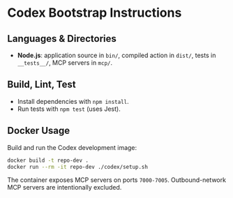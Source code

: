 # Codex Bootstrap Instructions

## Languages & Directories
- **Node.js**: application source in `bin/`, compiled action in `dist/`, tests in `__tests__/`, MCP servers in `mcp/`.

## Build, Lint, Test
- Install dependencies with `npm install`.
- Run tests with `npm test` (uses Jest).

## Docker Usage
Build and run the Codex development image:
```sh
docker build -t repo-dev .
docker run --rm -it repo-dev ./codex/setup.sh
```

The container exposes MCP servers on ports `7000-7005`. Outbound-network MCP servers are intentionally excluded.
